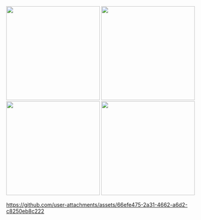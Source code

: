 <img src ="https://github.com/user-attachments/assets/5315155c-0b8f-4e56-9c5e-7caa5893c86f" width="250">
<img src ="https://github.com/user-attachments/assets/fc780577-2364-4363-8737-9d028117b9c5" width="250">
<img src ="https://github.com/user-attachments/assets/7af6ac22-e4c6-46c4-80af-da294b3135c3" width="250">
<img src ="https://github.com/user-attachments/assets/1f18f7fd-7b25-44e4-bcc2-49ed8ffe5206" width="250">



https://github.com/user-attachments/assets/66efe475-2a31-4662-a6d2-c8250eb8c222
